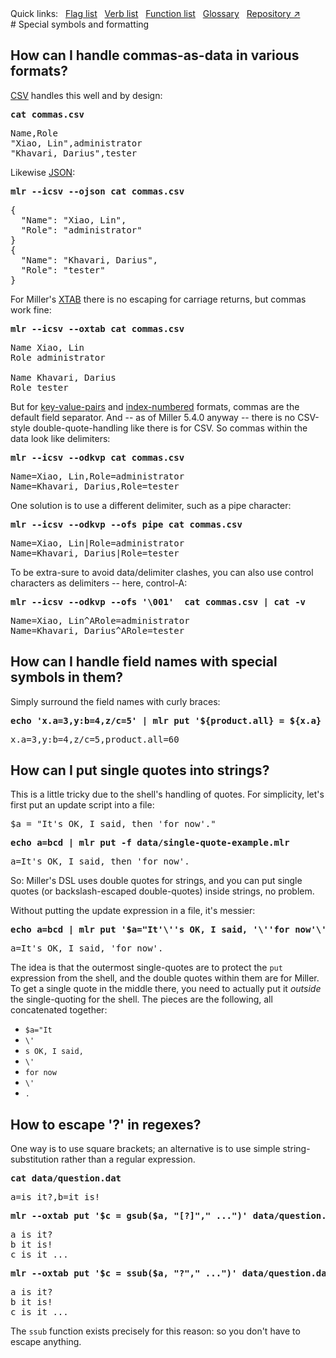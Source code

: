 <!---  PLEASE DO NOT EDIT DIRECTLY. EDIT THE .md.in FILE PLEASE. --->
<div>
<span class="quicklinks">
Quick links:
&nbsp;
<a class="quicklink" href="../reference-main-flag-list/index.html">Flag list</a>
&nbsp;
<a class="quicklink" href="../reference-verbs/index.html">Verb list</a>
&nbsp;
<a class="quicklink" href="../reference-dsl-builtin-functions/index.html">Function list</a>
&nbsp;
<a class="quicklink" href="../glossary/index.html">Glossary</a>
&nbsp;
<a class="quicklink" href="https://github.com/johnkerl/miller" target="_blank">Repository ↗</a>
</span>
</div>
# Special symbols and formatting

## How can I handle commas-as-data in various formats?

[CSV](file-formats.md) handles this well and by design:

<pre class="pre-highlight-in-pair">
<b>cat commas.csv</b>
</pre>
<pre class="pre-non-highlight-in-pair">
Name,Role
"Xiao, Lin",administrator
"Khavari, Darius",tester
</pre>

Likewise [JSON](file-formats.md#json):

<pre class="pre-highlight-in-pair">
<b>mlr --icsv --ojson cat commas.csv</b>
</pre>
<pre class="pre-non-highlight-in-pair">
{
  "Name": "Xiao, Lin",
  "Role": "administrator"
}
{
  "Name": "Khavari, Darius",
  "Role": "tester"
}
</pre>

For Miller's [XTAB](file-formats.md#xtab-vertical-tabular) there is no escaping for carriage returns, but commas work fine:

<pre class="pre-highlight-in-pair">
<b>mlr --icsv --oxtab cat commas.csv</b>
</pre>
<pre class="pre-non-highlight-in-pair">
Name Xiao, Lin
Role administrator

Name Khavari, Darius
Role tester
</pre>

But for [key-value-pairs](file-formats.md#dkvp-key-value-pairs) and [index-numbered](file-formats.md#nidx-index-numbered-toolkit-style) formats, commas are the default field separator. And -- as of Miller 5.4.0 anyway -- there is no CSV-style double-quote-handling like there is for CSV. So commas within the data look like delimiters:

<pre class="pre-highlight-in-pair">
<b>mlr --icsv --odkvp cat commas.csv</b>
</pre>
<pre class="pre-non-highlight-in-pair">
Name=Xiao, Lin,Role=administrator
Name=Khavari, Darius,Role=tester
</pre>

One solution is to use a different delimiter, such as a pipe character:

<pre class="pre-highlight-in-pair">
<b>mlr --icsv --odkvp --ofs pipe cat commas.csv</b>
</pre>
<pre class="pre-non-highlight-in-pair">
Name=Xiao, Lin|Role=administrator
Name=Khavari, Darius|Role=tester
</pre>

To be extra-sure to avoid data/delimiter clashes, you can also use control
characters as delimiters -- here, control-A:

<pre class="pre-highlight-in-pair">
<b>mlr --icsv --odkvp --ofs '\001'  cat commas.csv | cat -v</b>
</pre>
<pre class="pre-non-highlight-in-pair">
Name=Xiao, Lin^ARole=administrator
Name=Khavari, Darius^ARole=tester
</pre>

## How can I handle field names with special symbols in them?

Simply surround the field names with curly braces:

<pre class="pre-highlight-in-pair">
<b>echo 'x.a=3,y:b=4,z/c=5' | mlr put '${product.all} = ${x.a} * ${y:b} * ${z/c}'</b>
</pre>
<pre class="pre-non-highlight-in-pair">
x.a=3,y:b=4,z/c=5,product.all=60
</pre>

## How can I put single quotes into strings?

This is a little tricky due to the shell's handling of quotes. For simplicity, let's first put an update script into a file:

<pre class="pre-non-highlight-non-pair">
$a = "It's OK, I said, then 'for now'."
</pre>

<pre class="pre-highlight-in-pair">
<b>echo a=bcd | mlr put -f data/single-quote-example.mlr</b>
</pre>
<pre class="pre-non-highlight-in-pair">
a=It's OK, I said, then 'for now'.
</pre>

So: Miller's DSL uses double quotes for strings, and you can put single quotes (or backslash-escaped double-quotes) inside strings, no problem.

Without putting the update expression in a file, it's messier:

<pre class="pre-highlight-in-pair">
<b>echo a=bcd | mlr put '$a="It'\''s OK, I said, '\''for now'\''."'</b>
</pre>
<pre class="pre-non-highlight-in-pair">
a=It's OK, I said, 'for now'.
</pre>

The idea is that the outermost single-quotes are to protect the `put` expression from the shell, and the double quotes within them are for Miller. To get a single quote in the middle there, you need to actually put it *outside* the single-quoting for the shell. The pieces are the following, all concatenated together:

* `$a="It`
* `\'`
* `s OK, I said,`
* `\'`
* `for now`
* `\'`
* `.`

## How to escape '?' in regexes?

One way is to use square brackets; an alternative is to use simple string-substitution rather than a regular expression.

<pre class="pre-highlight-in-pair">
<b>cat data/question.dat</b>
</pre>
<pre class="pre-non-highlight-in-pair">
a=is it?,b=it is!
</pre>
<pre class="pre-highlight-in-pair">
<b>mlr --oxtab put '$c = gsub($a, "[?]"," ...")' data/question.dat</b>
</pre>
<pre class="pre-non-highlight-in-pair">
a is it?
b it is!
c is it ...
</pre>
<pre class="pre-highlight-in-pair">
<b>mlr --oxtab put '$c = ssub($a, "?"," ...")' data/question.dat</b>
</pre>
<pre class="pre-non-highlight-in-pair">
a is it?
b it is!
c is it ...
</pre>

The `ssub` function exists precisely for this reason: so you don't have to escape anything.
